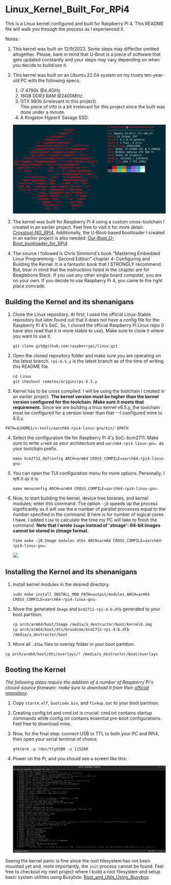 # Linux_Kernel_Built_For_RPi4

This is a Linux kernel configured and built for Raspberry Pi 4. This README file will walk you through the process as I experienced it.

Notes:
  1. This kernel was built on 12/9/2023. Some steps may differ/be omitted altogether. Please, bare in mind that U-Boot is a piece of software that gets updated constantly and your steps may vary depending on when you decide to build/use it.
  2. This kernel was built on an Ubuntu 22.04 system on my trusty ten-year-old PC with the following specs:
       1. i7 4790k @4.4GHz
       1. 16GB DDR3 RAM @2400MHz
       1. GTX 980ti (irrelevant to this project) \
This piece of info is a bit irrelevant for this project since the built was done under a minute.
       1. A Kingston HyperX Savage SSD.
       
       ![](README_Photos/drip.png)
        
  3. The kernel was built for Raspberry Pi 4 using a custom cross-toolchain I created in an earlier project. Feel free to visit it for more detail: [Crosstool-NG_RPi4](https://github.com/AhmedAlyEl-Ghannam/Crosstool-NG_RPi4). Additionally, the U-Boot-based bootloader I created in an earlier project is also needed: [Our-Boot_U-Boot_bootloader_for_RPi4](https://github.com/AhmedAlyEl-Ghannam/Our-Boot_U-Boot_bootloader_for_RPi4)
  4. The source I followed is Chris Simmond's book "Mastering Embedded Linux Programming - Second Edition" chapter 4: Configuring and Building the Kernel. It is a fantastic book that I STRONGLY recommend. But, bear in mind that the instructions listed in the chapter are for Beaglebone Black. If you use any other single board computer, you are on your own. If you decide to use Raspberry Pi 4, you came to the right place comrade.


## Building the Kernel and its shenanigans

1. Clone the Linux repository. At first, I used the official Linux-Stable repository but later found out that it does not have a config file for the Raspberry Pi 4's SoC. So, I cloned the official Raspberry Pi Linux repo (I have also read that it is more stable to use). Make sure to clone it where you want to use it.

   ```
   git clone git@github.com:raspberrypi/linux.git
   ```


2. Open the cloned repository folder and make sure you are operating on the latest branch. `rpi-6.5.y` is the latest branch as of the time of writing this README file.

   ```
   cd linux
   git checkout remotes/origin/rpi-6.5.y
   ```


3. Kernel has to be cross compiled. I will be using the toolchain I created in an earlier project. **The kernel version must be higher than the kernel version configured for the toolchain. Make sure it meets that requirement.** Since we are building a linux kernel v6.5.y, the toolchain must be configured for a version lower than that---I configured mine to 6.0.y.
   
  ```
  PATH=${HOME}/x-tools/aarch64-rpi4-linux-gnu/bin/:$PATH
  ```


4. Select the configuration file for Raspberry Pi 4's SoC: bcm2711. Make sure to write `arm64` as your architecture and `aarch64-rpi4-linux-gnu-` as your toolchain prefix.

   ```
   make bcm2711_defconfig ARCH=arm64 CROSS_COMPILE=aarch64-rpi4-linux-gnu-
   ```


5. You can open the TUI configuration menu for more options. Personally, I left it as it is.

   ```
   make menuconfig ARCH=arm64 CROSS_COMPILE=aarch64-rpi4-linux-gnu-
   ```

6. Now, to start building the kernel, device tree binaries, and kernel modules; enter this command. The option `-j8` speeds up the process significantly as it will use the a number of parallel processes equal to the number specified in the command: 8 here is for number of logical cores I have. I added `time` to calculate the time my PC will take to finish the command. **Note that I wrote `Image` instead of 'zImage': 64-bit images cannot be stored in zImage format.**

   ```
   time make -j8 Image modules dtbs ARCH=arm64 CROSS_COMPILE=aarch64-rpi4-linux-gnu-
   ```
   
   ![](README_Photos/1.png)



## Installing the Kernel and its shenanigans

1. Install kernel modules in the desired directory.

   ```
   sudo make install INSTALL_MOD_PATH=output/modules ARCH=arm64 CROSS_COMPILE=aarch64-rpi4-linux-gnu-
   ```


2. Move the generated `Image` and `bcm2711-rpi-4-b.dtb` generated to your boot partition.

   ```
   cp arch/arm64/boot/Image /media/a_destructor/boot/kernel8.img
   cp arch/arm64/boot/dts/broadcom/bcm2711-rpi-4-b.dtb /media/a_destructor/boot
   ```


3. Move all `.dtbo` files to overlay folder in your boot partition.

  ```
  cp arch/arm64/boot/dts/overlays/* /media/a_destructor/boot/overlays
  ```


## Booting the Kernel

*The following steps require the addition of a number of Raspberry Pi's closed-source firmware: make sure to download it from their [official repository](https://github.com/raspberrypi/firmware/tree/stable/boot).*

1. Copy `start4.elf`, `bootcode.bin`, and `fix4up.dat` to your boot partition.


2. Creating config.txt and cmd.txt is crucial: cmd.txt contains startup commands while config.txt contains essential pre-boot configurations. Feel free to download mine.


3. Now, for the final step: connect USB to TTL to both your PC and RPi4, then open your serial terminal of choice.

   ```
   gtkterm -p /dev/ttyUSB0 -s 115200
   ```


4. Power on the Pi, and you should see a screen like this:

   ![](README_Photos/panic.png)



Seeing the kernel panic is fine since the root filesystem has not been mounted yet and, more importantly, the `init` process cannot be found. Feel free to checkout my next project where I build a root filesystem and setup basic system utilities using Busybox: [Root_and_Utils_Using_Busybox](https://github.com/AhmedAlyEl-Ghannam/Root_and_Utils_Using_Busybox).








